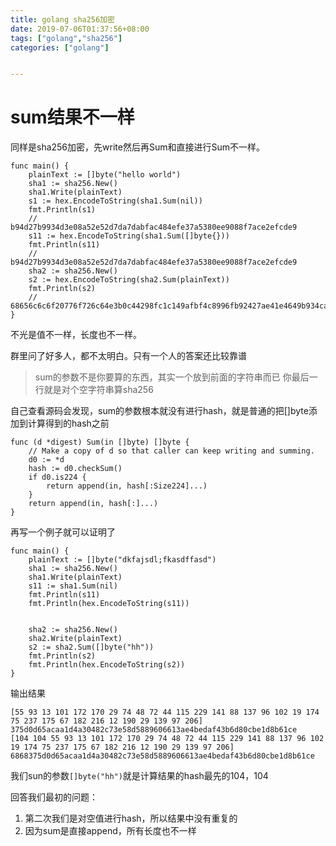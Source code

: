 ```yaml
---
title: golang sha256加密
date: 2019-07-06T01:37:56+08:00
tags: ["golang","sha256"]
categories: ["golang"]


---
```


# sum结果不一样

同样是sha256加密，先write然后再Sum和直接进行Sum不一样。

```golang
func main() {
	plainText := []byte("hello world")
	sha1 := sha256.New()
	sha1.Write(plainText)
	s1 := hex.EncodeToString(sha1.Sum(nil))
	fmt.Println(s1)
	// b94d27b9934d3e08a52e52d7da7dabfac484efe37a5380ee9088f7ace2efcde9
	s11 := hex.EncodeToString(sha1.Sum([]byte{}))
	fmt.Println(s11)
	// b94d27b9934d3e08a52e52d7da7dabfac484efe37a5380ee9088f7ace2efcde9
	sha2 := sha256.New()
	s2 := hex.EncodeToString(sha2.Sum(plainText))
	fmt.Println(s2)
	// 68656c6c6f20776f726c64e3b0c44298fc1c149afbf4c8996fb92427ae41e4649b934ca495991b7852b855
}
```

不光是值不一样，长度也不一样。

群里问了好多人，都不太明白。只有一个人的答案还比较靠谱
> sum的参数不是你要算的东西，其实一个放到前面的字符串而已
> 你最后一行就是对个空字符串算sha256

自己查看源码会发现，sum的参数根本就没有进行hash，就是普通的把[]byte添加到计算得到的hash之前

```golang
func (d *digest) Sum(in []byte) []byte {
	// Make a copy of d so that caller can keep writing and summing.
	d0 := *d
	hash := d0.checkSum()
	if d0.is224 {
		return append(in, hash[:Size224]...)
	}
	return append(in, hash[:]...)
}
```


再写一个例子就可以证明了
```golang
func main() {
	plainText := []byte("dkfajsdl;fkasdffasd")
	sha1 := sha256.New()
	sha1.Write(plainText)
	s11 := sha1.Sum(nil)
	fmt.Println(s11)
	fmt.Println(hex.EncodeToString(s11))

	
	sha2 := sha256.New()
	sha2.Write(plainText)
	s2 := sha2.Sum([]byte("hh"))
	fmt.Println(s2)
	fmt.Println(hex.EncodeToString(s2))
}
```
输出结果
```
[55 93 13 101 172 170 29 74 48 72 44 115 229 141 88 137 96 102 19 174 75 237 175 67 182 216 12 190 29 139 97 206]
375d0d65acaa1d4a30482c73e58d5889606613ae4bedaf43b6d80cbe1d8b61ce
[104 104 55 93 13 101 172 170 29 74 48 72 44 115 229 141 88 137 96 102 19 174 75 237 175 67 182 216 12 190 29 139 97 206]
6868375d0d65acaa1d4a30482c73e58d5889606613ae4bedaf43b6d80cbe1d8b61ce
```

我们sun的参数`[]byte("hh")`就是计算结果的hash最先的104，104

回答我们最初的问题：

1. 第二次我们是对空值进行hash，所以结果中没有重复的
2. 因为sum是直接append，所有长度也不一样 




